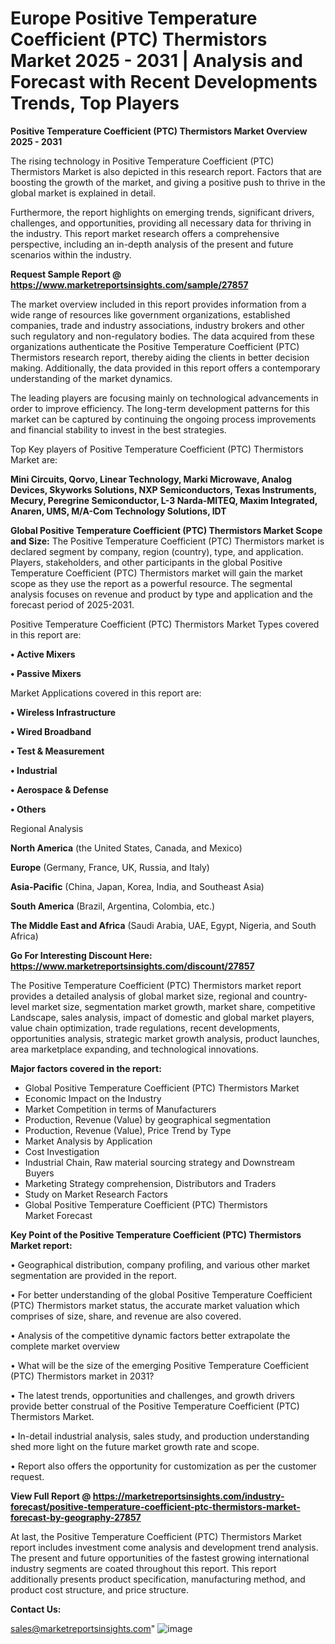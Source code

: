 # Europe Positive Temperature Coefficient (PTC) Thermistors Market 2025 - 2031 | Analysis and Forecast with Recent Developments Trends, Top Players

<Strong> Positive Temperature Coefficient (PTC) Thermistors Market Overview 2025 - 2031</strong>

The rising technology in Positive Temperature Coefficient (PTC) Thermistors Market is also depicted in this research report. Factors that are boosting the growth of the market, and giving a positive push to thrive in the global market is explained in detail.

Furthermore, the report highlights on emerging trends, significant drivers, challenges, and opportunities, providing all necessary data for thriving in the industry. This report market research offers a comprehensive perspective, including an in-depth analysis of the present and future scenarios within the industry.

<strong>Request Sample Report @ <a href=https://www.marketreportsinsights.com/sample/27857>https://www.marketreportsinsights.com/sample/27857</a></strong>

The market overview included in this report provides information from a wide range of resources like government organizations, established companies, trade and industry associations, industry brokers and other such regulatory and non-regulatory bodies. The data acquired from these organizations authenticate the Positive Temperature Coefficient (PTC) Thermistors research report, thereby aiding the clients in better decision making. Additionally, the data provided in this report offers a contemporary understanding of the market dynamics.

The leading players are focusing mainly on technological advancements in order to improve efficiency. The long-term development patterns for this market can be captured by continuing the ongoing process improvements and financial stability to invest in the best strategies.

Top Key players of Positive Temperature Coefficient (PTC) Thermistors Market are:

<strong>Mini Circuits, Qorvo, Linear Technology, Marki Microwave, Analog Devices, Skyworks Solutions, NXP Semiconductors, Texas Instruments, Mecury, Peregrine Semiconductor, L-3 Narda-MITEQ, Maxim Integrated, Anaren, UMS, M/A-Com Technology Solutions, IDT</strong>

<strong><b>Global Positive Temperature Coefficient (PTC) Thermistors Market Scope and Size:</b></strong>
The Positive Temperature Coefficient (PTC) Thermistors market is declared segment by company, region (country), type, and application. Players, stakeholders, and other participants in the global Positive Temperature Coefficient (PTC) Thermistors market will gain the market scope as they use the report as a powerful resource. The segmental analysis focuses on revenue and product by type and application and the forecast period of 2025-2031.

Positive Temperature Coefficient (PTC) Thermistors Market Types covered in this report are:

<strong>• Active Mixers

• Passive Mixers</strong>

Market Applications covered in this report are:

<strong>• Wireless Infrastructure

• Wired Broadband

• Test & Measurement

• Industrial

• Aerospace & Defense

• Others</strong> 

Regional Analysis

<strong>North America</strong> (the United States, Canada, and Mexico)

<strong>Europe</strong> (Germany, France, UK, Russia, and Italy)

<strong>Asia-Pacific</strong> (China, Japan, Korea, India, and Southeast Asia)

<strong>South America</strong> (Brazil, Argentina, Colombia, etc.)

<strong>The Middle East and Africa</strong> (Saudi Arabia, UAE, Egypt, Nigeria, and South Africa)

<strong>Go For Interesting Discount Here: <a href=https://www.marketreportsinsights.com/discount/27857>https://www.marketreportsinsights.com/discount/27857</a></strong>

The Positive Temperature Coefficient (PTC) Thermistors market report provides a detailed analysis of global market size, regional and country-level market size, segmentation market growth, market share, competitive Landscape, sales analysis, impact of domestic and global market players, value chain optimization, trade regulations, recent developments, opportunities analysis, strategic market growth analysis, product launches, area marketplace expanding, and technological innovations.

<strong><b>Major factors covered in the report:</b></strong>
<ul>
  <li>Global Positive Temperature Coefficient (PTC) Thermistors Market </li>
  <li>Economic Impact on the Industry</li>
  <li>Market Competition in terms of Manufacturers</li>
  <li>Production, Revenue (Value) by geographical segmentation</li>
  <li>Production, Revenue (Value), Price Trend by Type</li>
  <li>Market Analysis by Application</li>
  <li>Cost Investigation</li>
  <li>Industrial Chain, Raw material sourcing strategy and Downstream Buyers</li>
  <li>Marketing Strategy comprehension, Distributors and Traders</li>
  <li>Study on Market Research Factors</li>
  <li>Global Positive Temperature Coefficient (PTC) Thermistors Market Forecast</li>
</ul>

<strong><b>Key Point of the Positive Temperature Coefficient (PTC) Thermistors Market report:</b></strong>

• Geographical distribution, company profiling, and various other market segmentation are provided in the report.

• For better understanding of the global Positive Temperature Coefficient (PTC) Thermistors market status, the accurate market valuation which comprises of size, share, and revenue are also covered.

• Analysis of the competitive dynamic factors better extrapolate the complete market overview

• What will be the size of the emerging Positive Temperature Coefficient (PTC) Thermistors market in 2031?

• The latest trends, opportunities and challenges, and growth drivers provide better construal of the Positive Temperature Coefficient (PTC) Thermistors Market.

• In-detail industrial analysis, sales study, and production understanding shed more light on the future market growth rate and scope.

• Report also offers the opportunity for customization as per the customer request.

<strong><b>View Full Report @ <a href=https://marketreportsinsights.com/industry-forecast/positive-temperature-coefficient-ptc-thermistors-market-forecast-by-geography-27857>https://marketreportsinsights.com/industry-forecast/positive-temperature-coefficient-ptc-thermistors-market-forecast-by-geography-27857</a></b></strong>


At last, the Positive Temperature Coefficient (PTC) Thermistors Market report includes investment come analysis and development trend analysis. The present and future opportunities of the fastest growing international industry segments are coated throughout this report. This report additionally presents product specification, manufacturing method, and product cost structure, and price structure.

<strong>Contact Us:</strong>

sales@marketreportsinsights.com"
![image](https://github.com/user-attachments/assets/20a8cebe-515c-4907-9c11-e6e94886c48d)
